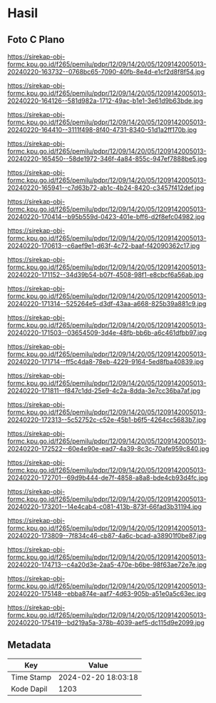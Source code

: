 # Hasil

## Foto C Plano

https://sirekap-obj-formc.kpu.go.id/f265/pemilu/pdpr/12/09/14/20/05/1209142005013-20240220-163732--0768bc65-7090-40fb-8e4d-e1cf2d8f8f54.jpg

https://sirekap-obj-formc.kpu.go.id/f265/pemilu/pdpr/12/09/14/20/05/1209142005013-20240220-164126--581d982a-1712-49ac-b1e1-3e61d9b63bde.jpg

https://sirekap-obj-formc.kpu.go.id/f265/pemilu/pdpr/12/09/14/20/05/1209142005013-20240220-164410--3111f498-8f40-4731-8340-51d1a2ff170b.jpg

https://sirekap-obj-formc.kpu.go.id/f265/pemilu/pdpr/12/09/14/20/05/1209142005013-20240220-165450--58de1972-346f-4a84-855c-947ef7888be5.jpg

https://sirekap-obj-formc.kpu.go.id/f265/pemilu/pdpr/12/09/14/20/05/1209142005013-20240220-165941--c7d63b72-ab1c-4b24-8420-c3457f412def.jpg

https://sirekap-obj-formc.kpu.go.id/f265/pemilu/pdpr/12/09/14/20/05/1209142005013-20240220-170414--b95b559d-0423-401e-bff6-d2f8efc04982.jpg

https://sirekap-obj-formc.kpu.go.id/f265/pemilu/pdpr/12/09/14/20/05/1209142005013-20240220-170613--c6aef9e1-d63f-4c72-baaf-f42090362c17.jpg

https://sirekap-obj-formc.kpu.go.id/f265/pemilu/pdpr/12/09/14/20/05/1209142005013-20240220-171152--34d39b54-b07f-4508-98f1-e8cbcf6a56ab.jpg

https://sirekap-obj-formc.kpu.go.id/f265/pemilu/pdpr/12/09/14/20/05/1209142005013-20240220-171314--525264e5-d3df-43aa-a668-825b39a881c9.jpg

https://sirekap-obj-formc.kpu.go.id/f265/pemilu/pdpr/12/09/14/20/05/1209142005013-20240220-171503--03654509-3d4e-48fb-bb6b-a6c461dfbb97.jpg

https://sirekap-obj-formc.kpu.go.id/f265/pemilu/pdpr/12/09/14/20/05/1209142005013-20240220-171714--ff5c4da8-78eb-4229-9164-5ed8fba40839.jpg

https://sirekap-obj-formc.kpu.go.id/f265/pemilu/pdpr/12/09/14/20/05/1209142005013-20240220-171811--f847c1dd-25e9-4c2a-8dda-3e7cc36ba7af.jpg

https://sirekap-obj-formc.kpu.go.id/f265/pemilu/pdpr/12/09/14/20/05/1209142005013-20240220-172313--5c52752c-c52e-45b1-b6f5-4264cc5683b7.jpg

https://sirekap-obj-formc.kpu.go.id/f265/pemilu/pdpr/12/09/14/20/05/1209142005013-20240220-172522--60e4e90e-ead7-4a39-8c3c-70afe959c840.jpg

https://sirekap-obj-formc.kpu.go.id/f265/pemilu/pdpr/12/09/14/20/05/1209142005013-20240220-172701--69d9b444-de7f-4858-a8a8-bde4cb93d4fc.jpg

https://sirekap-obj-formc.kpu.go.id/f265/pemilu/pdpr/12/09/14/20/05/1209142005013-20240220-173201--14e4cab4-c081-413b-873f-66fad3b31194.jpg

https://sirekap-obj-formc.kpu.go.id/f265/pemilu/pdpr/12/09/14/20/05/1209142005013-20240220-173809--7f834c46-cb87-4a6c-bcad-a38901f0be87.jpg

https://sirekap-obj-formc.kpu.go.id/f265/pemilu/pdpr/12/09/14/20/05/1209142005013-20240220-174713--c4a20d3e-2aa5-470e-b6be-98f63ae72e7e.jpg

https://sirekap-obj-formc.kpu.go.id/f265/pemilu/pdpr/12/09/14/20/05/1209142005013-20240220-175148--ebba874e-aaf7-4d63-905b-a51e0a5c63ec.jpg

https://sirekap-obj-formc.kpu.go.id/f265/pemilu/pdpr/12/09/14/20/05/1209142005013-20240220-175419--bd219a5a-378b-4039-aef5-dc115d9e2099.jpg


## Metadata

| Key        | Value               |
| ---------- | ------------------- |
| Time Stamp | 2024-02-20 18:03:18 |
| Kode Dapil | 1203                |



